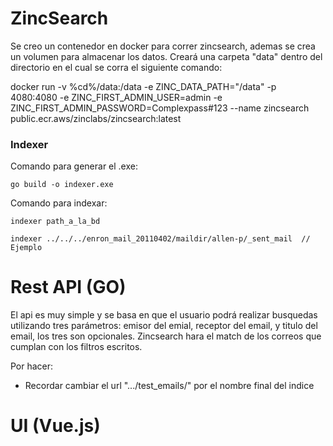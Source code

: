 
# ZincSearch

Se creo un contenedor en docker para correr zincsearch, ademas se crea un volumen para almacenar los datos. Creará una carpeta "data" dentro del directorio en el cual se corra el siguiente comando:

docker run -v %cd%/data:/data -e ZINC_DATA_PATH="/data" -p 4080:4080 -e ZINC_FIRST_ADMIN_USER=admin -e ZINC_FIRST_ADMIN_PASSWORD=Complexpass#123 --name zincsearch public.ecr.aws/zinclabs/zincsearch:latest



### Indexer 

Comando para generar el .exe:

    go build -o indexer.exe     


Comando para indexar:

    indexer path_a_la_bd

    indexer ../../../enron_mail_20110402/maildir/allen-p/_sent_mail  // Ejemplo


# Rest API (GO)

El api es muy simple y se basa en que el usuario podrá realizar busquedas utilizando tres parámetros: emisor del emial, receptor del email, y titulo del email, los tres son opcionales. Zincsearch hara el match de los correos que cumplan con los filtros escritos. 


Por hacer:

- Recordar cambiar el url ".../test_emails/" por el nombre final del indice

# UI (Vue.js)

